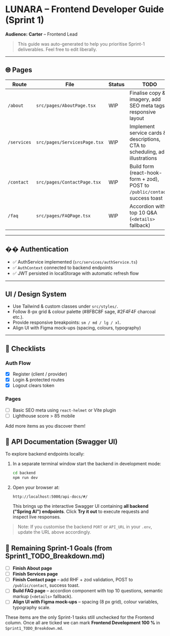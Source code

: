 # LUNARA – Frontend Developer Guide (Sprint 1)

**Audience:** **Carter** – Frontend Lead

> This guide was auto-generated to help you prioritise Sprint-1 deliverables.  Feel free to edit liberally.

---

## 🌐 Pages

| Route | File | Status | TODO |
|-------|------|--------|------|
| `/about` | `src/pages/AboutPage.tsx` | WIP | Finalise copy & imagery, add SEO meta tags, responsive layout |
| `/services` | `src/pages/ServicesPage.tsx` | WIP | Implement service cards & descriptions, CTA to scheduling, add illustrations |
| `/contact` | `src/pages/ContactPage.tsx` | WIP | Build form (react-hook-form + zod), POST to `/public/contact`, success toast |
| `/faq` | `src/pages/FAQPage.tsx` | WIP | Accordion with top 10 Q&A (`<details>` fallback) |

---

## �� Authentication

- ✅ AuthService implemented (`src/services/authService.ts`)
- ✅ `AuthContext` connected to backend endpoints
- ✅ JWT persisted in localStorage with automatic refresh flow

---

##  UI / Design System

- Use Tailwind & custom classes under `src/styles/`.
- Follow 8-px grid & colour palette (#8FBC8F sage, #2F4F4F charcoal etc.).
- Provide responsive breakpoints: `sm / md / lg / xl`.
- Align UI with Figma mock-ups (spacing, colours, typography)

---

## 📝 Checklists

### Auth Flow
- [x] Register (client / provider)
- [x] Login & protected routes
- [x] Logout clears token

### Pages
- [ ] Basic SEO meta using `react-helmet` or Vite plugin
- [ ] Lighthouse score > 85 mobile

Add more items as you discover them!

## 📖 API Documentation (Swagger UI)

To explore backend endpoints locally:

1. In a separate terminal window start the backend in development mode:

   ```bash
   cd backend
   npm run dev
   ```

2. Open your browser at:

   ```
   http://localhost:5000/api-docs/#/
   ```

   This brings up the interactive Swagger UI containing **all backend ("Spring AI") endpoints**. Click **Try it out** to execute requests and inspect live responses.

> Note: If you customise the backend `PORT` or `API_URL` in your `.env`, update the URL above accordingly.

## 🚧 Remaining Sprint-1 Goals (from Sprint1_TODO_Breakdown.md)

- [ ] **Finish About page** 
- [ ] **Finish Services page** 
- [ ] **Finish Contact page** – add RHF + zod validation, POST to `/public/contact`, success toast.
- [ ] **Build FAQ page** – accordion component with top 10 questions, semantic markup (`<details>` fallback).
- [ ] **Align UI with Figma mock-ups** – spacing (8 px grid), colour variables, typography scale.

These items are the only Sprint-1 tasks still unchecked for the Frontend column. Once all are ticked we can mark **Frontend Development 100 %** in `Sprint1_TODO_Breakdown.md`. 
